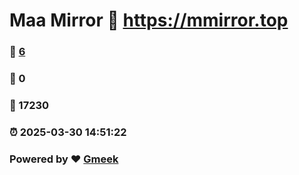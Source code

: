 # Maa Mirror :link: https://mmirror.top 
### :page_facing_up: [6](https://mmirror.top/tag.html) 
### :speech_balloon: 0 
### :hibiscus: 17230 
### :alarm_clock: 2025-03-30 14:51:22 
### Powered by :heart: [Gmeek](https://github.com/Meekdai/Gmeek)
